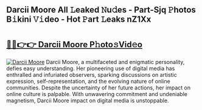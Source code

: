 ## Darcii Moore All 𝙻eaked 𝙽u𝚍es - Part-Sjq 𝙿hotos B𝚒kini 𝚅𝚒deo - Hot 𝙿art 𝙻eaks nZ1Xx

# <h2><a href="http://ld35eq1.urlbe.top/?page=Darcii+Moore">🔗🔗👉👉 Darcii Moore P𝚑oto𝚜Vid𝚎o</a></h2>

[![Darcii Moore](https://i.imgur.com/eBuTRDB.gif)](http://ld35eq1.urlbe.top/?page=Darcii+Moore)
Darcii Moore, a multifaceted and enigmatic personality, defies easy understanding. Her pioneering use of digital media has enthralled and infuriated observers, sparking discussions on artistic expression, self-representation, and the evolving nature of online communities. Despite the uncertainty of her future actions, her impact on online culture is palpable. With unwavering commitment and undeniable magnetism, Darcii Moore impact on digital media is unstoppable.
